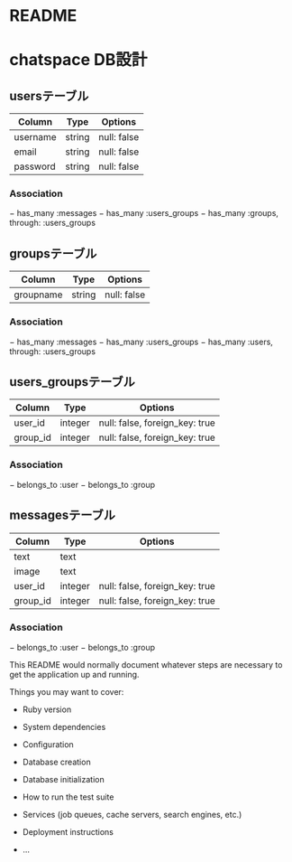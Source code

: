 # README

# chatspace DB設計
## usersテーブル
| Column | Type | Options |
| ---------- | ------- | ---------- |
| username | string | null: false |
| email | string | null: false |
| password | string | null: false |
### Association
− has_many :messages
− has_many :users_groups
− has_many :groups, through: :users_groups

## groupsテーブル
| Column | Type | Options |
| ---------- | ------- | ---------- |
| groupname | string | null: false |
### Association
− has_many :messages
− has_many :users_groups
− has_many :users, through: :users_groups

## users_groupsテーブル
| Column | Type | Options |
| ---------- | ------- | ---------- |
| user_id | integer | null: false, foreign_key: true |
| group_id | integer | null: false, foreign_key: true |
### Association
− belongs_to :user
− belongs_to :group

## messagesテーブル
| Column | Type | Options |
| ---------- | ------- | ---------- |
| text | text | |
| image | text | |
| user_id | integer | null: false, foreign_key: true |
| group_id | integer | null: false, foreign_key: true |
### Association
− belongs_to :user
− belongs_to :group


This README would normally document whatever steps are necessary to get the
application up and running.

Things you may want to cover:

* Ruby version

* System dependencies

* Configuration

* Database creation

* Database initialization

* How to run the test suite

* Services (job queues, cache servers, search engines, etc.)

* Deployment instructions

* ...

